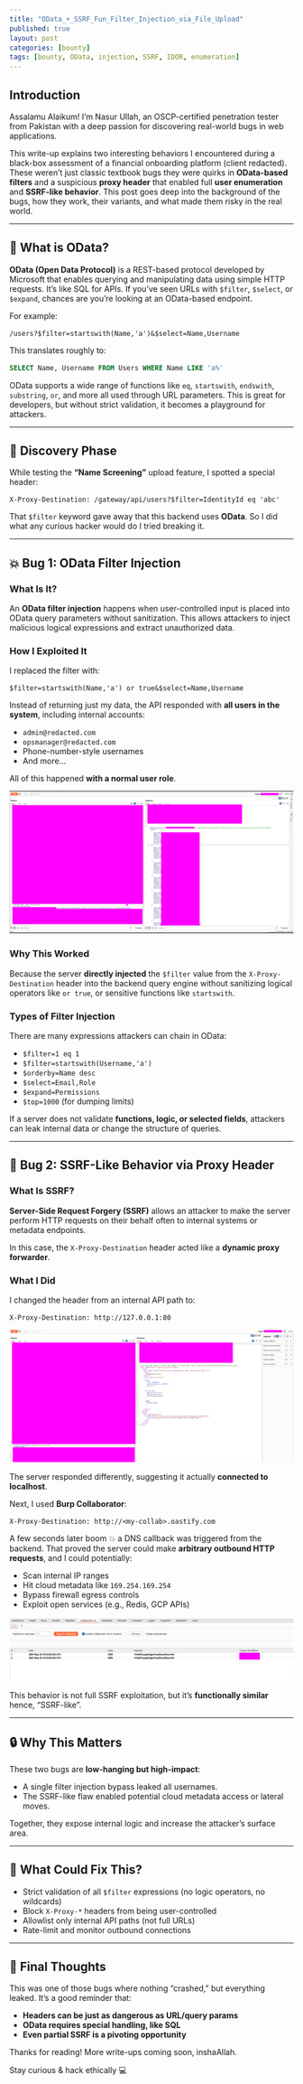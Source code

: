 ```yaml
---
title: "OData_+_SSRF_Fun_Filter_Injection_via_File_Upload"
published: true
layout: post
categories: [bounty]
tags: [bounty, OData, injection, SSRF, IDOR, enumeration]
---
```


## Introduction

Assalamu Alaikum! I’m Nasur Ullah, an OSCP-certified penetration tester from Pakistan with a deep passion for discovering real-world bugs in web applications.

This write-up explains two interesting behaviors I encountered during a black-box assessment of a financial onboarding platform (client redacted). These weren’t just classic textbook bugs  they were quirks in **OData-based filters** and a suspicious **proxy header** that enabled full **user enumeration** and **SSRF-like behavior**. This post goes deep into the background of the bugs, how they work, their variants, and what made them risky in the real world.

---

## 🧠 What is OData?

**OData (Open Data Protocol)** is a REST-based protocol developed by Microsoft that enables querying and manipulating data using simple HTTP requests. It’s like SQL for APIs. If you’ve seen URLs with `$filter`, `$select`, or `$expand`, chances are you’re looking at an OData-based endpoint.

For example:
```
/users?$filter=startswith(Name,'a')&$select=Name,Username
```

This translates roughly to:

```sql
SELECT Name, Username FROM Users WHERE Name LIKE 'a%'
```

OData supports a wide range of functions like `eq`, `startswith`, `endswith`, `substring`, `or`, and more  all used through URL parameters. This is great for developers, but without strict validation, it becomes a playground for attackers.

---

## 🔎 Discovery Phase

While testing the **“Name Screening”** upload feature, I spotted a special header:

```
X-Proxy-Destination: /gateway/api/users?$filter=IdentityId eq 'abc'
```

That `$filter` keyword gave away that this backend uses **OData**. So I did what any curious hacker would do  I tried breaking it.

---

## 💥 Bug 1: OData Filter Injection

### What Is It?

An **OData filter injection** happens when user-controlled input is placed into OData query parameters without sanitization. This allows attackers to inject malicious logical expressions and extract unauthorized data.

### How I Exploited It

I replaced the filter with:
```
$filter=startswith(Name,'a') or true&$select=Name,Username
```

Instead of returning just my data, the API responded with **all users in the system**, including internal accounts:

- `admin@redacted.com`
- `opsmanager@redacted.com`
- Phone-number-style usernames
- And more…

All of this happened **with a normal user role**.

![User Enumeration](/assets/OData/info.png)

### Why This Worked

Because the server **directly injected** the `$filter` value from the `X-Proxy-Destination` header into the backend query engine  without sanitizing logical operators like `or true`, or sensitive functions like `startswith`.

### Types of Filter Injection

There are many expressions attackers can chain in OData:

- `$filter=1 eq 1`
- `$filter=startswith(Username,'a')`
- `$orderby=Name desc`
- `$select=Email,Role`
- `$expand=Permissions`
- `$top=1000` (for dumping limits)

If a server does not validate **functions, logic, or selected fields**, attackers can leak internal data or change the structure of queries.

---

## 🧪 Bug 2: SSRF-Like Behavior via Proxy Header

### What Is SSRF?

**Server-Side Request Forgery (SSRF)** allows an attacker to make the server perform HTTP requests on their behalf  often to internal systems or metadata endpoints.

In this case, the `X-Proxy-Destination` header acted like a **dynamic proxy forwarder**.

### What I Did

I changed the header from an internal API path to:

```
X-Proxy-Destination: http://127.0.0.1:80
```

![SSRF Localhost](/assets/OData/localhost.png)

The server responded differently, suggesting it actually **connected to localhost**.

Next, I used **Burp Collaborator**:
```
X-Proxy-Destination: http://<my-collab>.oastify.com
```

A few seconds later  boom 💥  a DNS callback was triggered from the backend. That proved the server could make **arbitrary outbound HTTP requests**, and I could potentially:

- Scan internal IP ranges
- Hit cloud metadata like `169.254.169.254`
- Bypass firewall egress controls
- Exploit open services (e.g., Redis, GCP APIs)


![Burp Ping](/assets/OData/burp.png)

This behavior is not full SSRF exploitation, but it’s **functionally similar**  hence, “SSRF-like”.

---

## 🔒 Why This Matters

These two bugs are **low-hanging but high-impact**:

- A single filter injection bypass leaked all usernames.
- The SSRF-like flaw enabled potential cloud metadata access or lateral moves.

Together, they expose internal logic and increase the attacker’s surface area.

---

## 🧼 What Could Fix This?

- Strict validation of all `$filter` expressions (no logic operators, no wildcards)
- Block `X-Proxy-*` headers from being user-controlled
- Allowlist only internal API paths (not full URLs)
- Rate-limit and monitor outbound connections

---

## 📌 Final Thoughts

This was one of those bugs where nothing “crashed,” but everything leaked. It’s a good reminder that:

- **Headers can be just as dangerous as URL/query params**
- **OData requires special handling, like SQL**
- **Even partial SSRF is a pivoting opportunity**

Thanks for reading! More write-ups coming soon, inshaAllah.

Stay curious & hack ethically 💻

